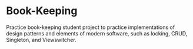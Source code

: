 # Book-Keeping
Practice book-keeping student project to practice implementations of design patterns and elements of modern software, such as locking, CRUD, Singleton, and Viewswitcher.
